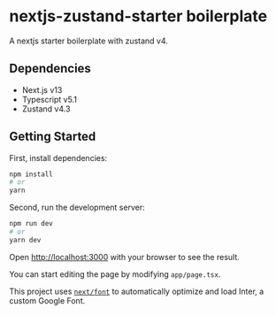 # nextjs-zustand-starter boilerplate

A nextjs starter boilerplate with zustand v4.

## Dependencies

- Next.js v13
- Typescript v5.1
- Zustand v4.3

## Getting Started

First, install dependencies:

```bash
npm install
# or
yarn
```

Second, run the development server:

```bash
npm run dev
# or
yarn dev
```

Open [http://localhost:3000](http://localhost:3000) with your browser to see the result.

You can start editing the page by modifying `app/page.tsx`.

This project uses [`next/font`](https://nextjs.org/docs/basic-features/font-optimization) to automatically optimize and load Inter, a custom Google Font.
